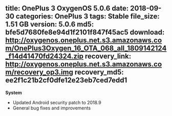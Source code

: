 title: OnePlus 3 OxygenOS 5.0.6
date: 2018-09-30
categories: OnePlus 3
tags: Stable
file_size: 1.51 GB
version: 5.0.6
md5: bfe5d7680fe8e94d1f2101f847f45ac5
download: http://oxygenos.oneplus.net.s3.amazonaws.com/OnePlus3Oxygen_16_OTA_068_all_1809142124_f14d41470fd24324.zip
recovery_link: http://oxygenos.oneplus.net.s3.amazonaws.com/recovery_op3.img
recovery_md5: ee2f1c21b2cf0dfe12e23eb7ced7edd1
---
**System**

* Updated Android security patch to 2018.9
* General bug fixes and improvements
